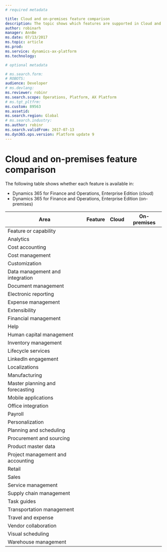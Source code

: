 ```yaml
---
# required metadata

title: Cloud and on-premises feature comparison
description: The topic shows which features are supported in Cloud and on-premises.
author: robinarh
manager: AnnBe
ms.date: 07/13/2017
ms.topic: article
ms.prod: 
ms.service: dynamics-ax-platform
ms.technology: 

# optional metadata

# ms.search.form: 
# ROBOTS: 
audience: Developer
# ms.devlang: 
ms.reviewer: robinr
ms.search.scope: Operations, Platform, AX Platform
# ms.tgt_pltfrm: 
ms.custom: 89563
ms.assetid: 
ms.search.region: Global
# ms.search.industry: 
ms.author: robinr
ms.search.validFrom: 2017-07-13
ms.dyn365.ops.version: Platform update 9
---
```


# Cloud and on-premises feature comparison

The following table shows whether each feature is available in:

+ Dynamics 365 for Finance and Operations, Enterprise Edition (cloud)
+ Dynamics 365 for Finance and Operations, Enterprise Edition (on-premises)


| Area | Feature | Cloud | On-premises|
|---|---|---|---|
| Feature or capability| | | |
| Analytics| | | |
| Cost accounting| | | |
| Cost management| | | |
| Customization| | | |
| Data management and integration| | | |
| Document management| | | |
| Electronic reporting| | | |
| Expense management| | | |
| Extensibility| | | |
| Financial management| | | |
| Help| | | |
| Human capital management| | | |
| Inventory management| | | |
| Lifecycle services| | | |
| LinkedIn engagement| | | |
| Localizations| | | |
| Manufacturing| | | |
| Master planning and forecasting| | | |
| Mobile applications| | | |
| Office integration| | | |
| Payroll| | | |
| Personalization| | | |
| Planning and scheduling| | | |
| Procurement and sourcing| | | |
| Product master data| | | |
| Project management and accounting| | | |
| Retail| | | |
| Sales| | | |
| Service management| | | |
| Supply chain management| | | |
| Task guides| | | |
| Transportation management| | | |
| Travel and expense| | | |
| Vendor collaboration| | | |
| Visual scheduling| | | |
| Warehouse management| | | |
